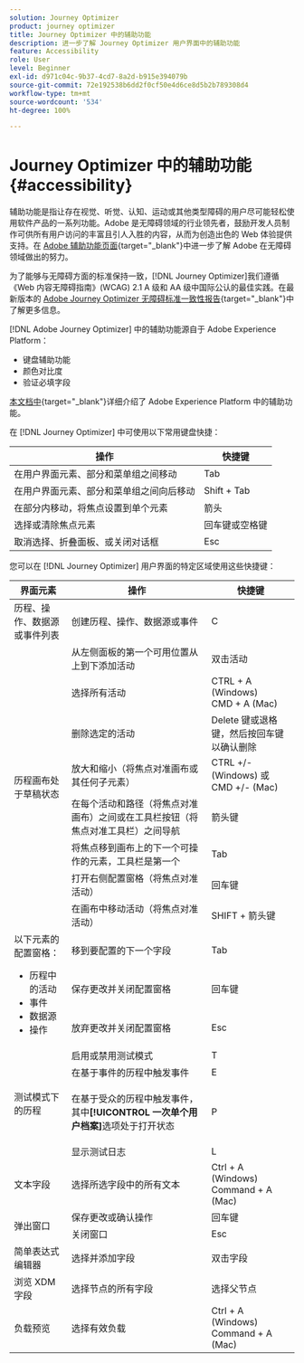 ```yaml
---
solution: Journey Optimizer
product: journey optimizer
title: Journey Optimizer 中的辅助功能
description: 进一步了解 Journey Optimizer 用户界面中的辅助功能
feature: Accessibility
role: User
level: Beginner
exl-id: d971c04c-9b37-4cd7-8a2d-b915e394079b
source-git-commit: 72e192538b6dd2f0cf50e4d6ce8d5b2b789308d4
workflow-type: tm+mt
source-wordcount: '534'
ht-degree: 100%

---
```


# Journey Optimizer 中的辅助功能{#accessibility}

辅助功能是指让存在视觉、听觉、认知、运动或其他类型障碍的用户尽可能轻松使用软件产品的一系列功能。Adobe 是无障碍领域的行业领先者，鼓励开发人员制作可供所有用户访问的丰富且引人入胜的内容，从而为创造出色的 Web 体验提供支持。在 [Adobe 辅助功能页面](https://www.adobe.com/accessibility.html){target="_blank"}中进一步了解 Adobe 在无障碍领域做出的努力。

为了能够与无障碍方面的标准保持一致，[!DNL Journey Optimizer]我们遵循《Web 内容无障碍指南》(WCAG) 2.1 A 级和 AA 级中国际公认的最佳实践。在最新版本的 [Adobe Journey Optimizer 无障碍标准一致性报告](https://www.adobe.com/accessibility/compliance/adobe-journey-optimizer-2022.html){target="_blank"}中了解更多信息。


[!DNL Adobe Journey Optimizer] 中的辅助功能源自于 Adobe Experience Platform：

* 键盘辅助功能
* 颜色对比度
* 验证必填字段

[本文档中](https://experienceleague.adobe.com/docs/experience-platform/accessibility/features.html?lang=zh-Hans){target="_blank"}详细介绍了 Adobe Experience Platform 中的辅助功能。

在 [!DNL Journey Optimizer] 中可使用以下常用键盘快捷：

| 操作 | 快捷键 |
| --- | --- |
| 在用户界面元素、部分和菜单组之间移动 | Tab |
| 在用户界面元素、部分和菜单组之间向后移动 | Shift + Tab |
| 在部分内移动，将焦点设置到单个元素 | 箭头 |
| 选择或清除焦点元素 | 回车键或空格键 |
| 取消选择、折叠面板、或关闭对话框 | Esc |

您可以在 [!DNL Journey Optimizer] 用户界面的特定区域使用这些快捷键：

<table>
  <thead>
    <tr>
      <th>界面元素</th>
      <th>操作</th>
      <th>快捷键</th>
    </tr>
  </thead>
  <tr>
    <td>历程、操作、数据源或事件列表</td>
    <td>创建历程、操作、数据源或事件</td>
    <td>C</td>
  </tr>
  <tr>
    <td rowspan="8">历程画布处于草稿状态</td>
    <td>从左侧面板的第一个可用位置从上到下添加活动</td>
    <td>双击活动</td>
  </tr>
  <tr>
    <td>选择所有活动</td>
    <td>CTRL + A (Windows)<br/>CMD + A (Mac)</td>
  </tr>
  <tr>
    <td>删除选定的活动</td>
    <td>Delete 键或退格键，然后按回车键以确认删除</td>
  </tr>
  <tr>
    <td>放大和缩小（将焦点对准画布或其任何子元素）</td>
    <td>CTRL +/- (Windows) 或 CMD +/- (Mac)</td>
  </tr>  
  <tr>
    <td>在每个活动和路径（将焦点对准画布）之间或在工具栏按钮（将焦点对准工具栏）之间导航</td>
    <td>箭头键</td>
  </tr>   
  <tr>
    <td>将焦点移到画布上的下一个可操作的元素，工具栏是第一个</td>
    <td>Tab</td>
  </tr>  
  <tr>
    <td>打开右侧配置窗格（将焦点对准活动）</td>
    <td>回车键</td>
  </tr>   
  <tr>
    <td>在画布中移动活动（将焦点对准活动）</td>
    <td>SHIFT + 箭头键</td>
  </tr>  
  <tr>

<td rowspan="3">
  以下元素的配置窗格：
<ul>
  <li>历程中的活动</li>
  <li>事件</li>
  <li>数据源</li>
  <li>操作</li>
</ul>

</td>
    <td>移到要配置的下一个字段</td>
    <td>Tab</td>
  </tr>
  <tr>
    <td>保存更改并关闭配置窗格</td>
    <td>回车键</td>
  </tr>
  <tr>
    <td>放弃更改并关闭配置窗格</td>
    <td>Esc</td>
  </tr>
  <tr>
    <td rowspan="4">测试模式下的历程</td>
    <td>启用或禁用测试模式</td>
    <td>T</td>
  </tr>
  <tr>
    <td>在基于事件的历程中触发事件</td>
    <td>E</td>
  </tr>
  <tr>
    <td>

在基于受众的历程中触发事件，其中&#x200B;**[!UICONTROL 一次单个用户档案]**&#x200B;选项处于打开状态

</td>
    <td>P</td>
  </tr>
  <tr>
    <td>显示测试日志</td>
    <td>L</td>
  </tr>
<!-- //Ajouter ce raccourci quand il marchera (actuellement, le raccourci Ctrl/Cmd+F du navigateur a priorité sur celui de AJO).//
  <tr>
    <td>Page with a search bar</td>
    <td>Select the search bar</td>
    <td>Ctrl/Command + F</td>
  </tr>
-->
  <tr>
    <td>文本字段</td>
    <td>选择所选字段中的所有文本</td>
    <td>Ctrl + A (Windows)<br/>Command + A (Mac)</td>
  </tr>
  <tr>
    <td rowspan="2">弹出窗口</td>
    <td>保存更改或确认操作</td>
    <td>回车键</td>
  </tr>
  <tr>
    <td>关闭窗口</td>
    <td>Esc</td>
  </tr>
  <tr>
    <td>简单表达式编辑器</td>
    <td>选择并添加字段</td>
    <td>双击字段</td>
  </tr>
  <tr>
    <td>浏览 XDM 字段</td>
    <td>选择节点的所有字段</td>
    <td>选择父节点</td>
  </tr>
  <tr>
    <td>负载预览</td>
    <td>选择有效负载</td>
    <td>Ctrl + A (Windows)<br/>Command + A (Mac)</td>
  </tr>
</table>

